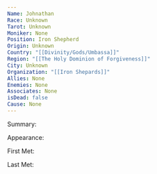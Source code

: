 ```yaml
---
Name: Johnathan
Race: Unknown
Tarot: Unknown
Moniker: None
Position: Iron Shepherd
Origin: Unknown
Country: "[[Divinity/Gods/Umbassa]]"
Region: "[[The Holy Dominion of Forgiveness]]"
City: Unknown
Organization: "[[Iron Shepards]]"
Allies: None
Enemies: None
Associates: None
isDead: false
Cause: None
---
```

Summary:


Appearance: 

First Met: 

Last Met: 
